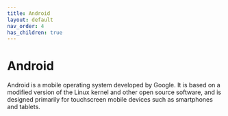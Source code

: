 ```yaml
---
title: Android
layout: default
nav_order: 4
has_children: true
---
```


# Android
Android is a mobile operating system developed by Google. It is based on a modified version of the Linux kernel and other open source software, and is designed primarily for touchscreen mobile devices such as smartphones and tablets.
